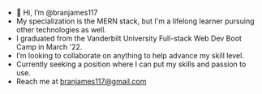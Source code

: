 - 👋 Hi, I’m @branjames117
- My specialization is the MERN stack, but I'm a lifelong learner pursuing other technologies as well.
- I graduated from the Vanderbilt University Full-stack Web Dev Boot Camp in March '22.
- I’m looking to collaborate on anything to help advance my skill level.
- Currently seeking a position where I can put my skills and passion to use.
- Reach me at branjames117@gmail.com
